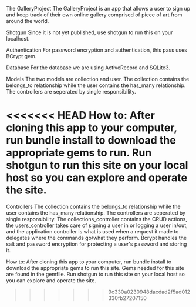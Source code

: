 The GalleryProject
The GalleryProject is an app that allows a user to sign up and keep track of their own online gallery comprised of piece of art from around the world. 

Shotgun
Since it is not yet published, use shotgun to run this on your localhost.

Authentication
For password encryption and authentication, this pass uses BCrypt gem.

Database
For the database we are using ActiveRecord and SQLite3.

Models
The two models are collection and user. The collection contains the belongs_to relationship while the user contains the has_many relationship. The controllers are seperated by single responsibility. 

<<<<<<< HEAD
How to:
After cloning this app to your computer, run bundle install to download the appropriate gems to run. Run shotgun to run this site on your local host so you can explore and operate the site. 
=======
Controllers
The collection contains the belongs_to relationship while the user contains the has_many relationship. The controllers are seperated by single responsibility. The collections_controller contains the CRUD actions, the users_controller takes care of signing a user in or logging a user in/out, and the application controller is what is used when a request it made to delegates where the commands go/what they perform. 
Bcrypt handles the salt and password encryption for protecting a user's password and storing it. 

How to:
After cloning this app to your computer, run bundle install to download the appropriate gems to run this site. Gems needed for this site are found in the gemfile. Run shotgun to run this site on your local host so you can explore and operate the site. 
>>>>>>> 9c330a0230948dacdad2f5ad012330fb27207150
